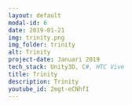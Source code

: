 ```yaml
---
layout: default
modal-id: 6
date: 2019-01-21
img: trinity.png
img_folder: trinity
alt: Trinity
project-date: Januari 2019
tech_stack: Unity3D, C#, HTC Vive
title: Trinity
description: Trinity
youtube_id: 2mgt-eCNhfI
--- 
```

